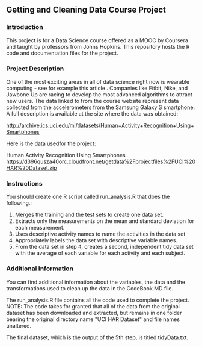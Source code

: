 ## Getting and Cleaning Data Course Project

### Introduction
This project is for a Data Science course offered as a MOOC by Coursera and taught by professors from Johns Hopkins.
This repository hosts the R code and documentation files for the project.  

### Project Description
One of the most exciting areas in all of data science right now is wearable computing - see for example this article . Companies like Fitbit, Nike, and Jawbone Up are racing to develop the most advanced algorithms to attract new users. The data linked to from the course website represent data collected from the accelerometers from the Samsung Galaxy S smartphone. A full description is available at the site where the data was obtained: 

http://archive.ics.uci.edu/ml/datasets/Human+Activity+Recognition+Using+Smartphones 

Here is the data usedfor the project: 

Human Activity Recognition Using Smartphones
https://d396qusza40orc.cloudfront.net/getdata%2Fprojectfiles%2FUCI%20HAR%20Dataset.zip 

### Instructions
You should create one R script called run_analysis.R that does the following.:

1.  Merges the training and the test sets to create one data set.
2.  Extracts only the measurements on the mean and standard deviation for each measurement. 
3.  Uses descriptive activity names to name the activities in the data set
4.  Appropriately labels the data set with descriptive variable names. 
5.  From the data set in step 4, creates a second, independent tidy data set with the average of each variable for each          activity and each subject.
  
### Additional Information
You can find additional information about the variables, the data and the transformations used to clean up the data in the CodeBook.MD file.

The run_analysis.R file contains all the code used to complete the project.  
NOTE:  The code takes for granted that all of the data from the original dataset has been downloaded and extracted, but remains in one folder bearing the original directory name "UCI HAR Dataset" and file names unaltered.

The final dataset, which is the output of the 5th step, is titled tidyData.txt.
